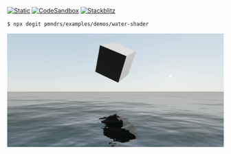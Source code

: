 [![Static](https://img.shields.io/badge/demo-%23646CFF.svg?logo=html5&logoColor=white)](https://pmndrs.github.io/examples/water-shader)
[![CodeSandbox](https://img.shields.io/badge/codesandbox-040404?logo=codesandbox&logoColor=DBDBDB)](https://codesandbox.io/s/github/pmndrs/examples/tree/main/demos/water-shader)
[![Stackblitz](https://img.shields.io/badge/stackblitz-fff?logo=Stackblitz&logoColor=1389FD)](https://stackblitz.com/github/pmndrs/examples/tree/main/demos/water-shader)

```sh
$ npx degit pmndrs/examples/demos/water-shader
```

![](thumbnail.webp)

